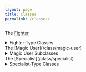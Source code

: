 ```yaml
---
layout: page
title: Classes
permalink: /classes/
---
```


The [Fighter](/class/fighter)
<details markdown="1">
  <summary>Fighter-Type Classes</summary>
  - The [Centaur/Horse](/class/fighter/centaur)
  - The [Cyclops](/class/fighter/cyclopskin)
  - The [Mutant](/class/fighter/mutant)
  - The [Ogre](/class/fighter/ogre)
  - The [Cacus/Bodybuilder](/class/fighter/cacus)
</details>
The [Magic User](/class/magic-user)
<details markdown="1">
  <summary>Magic User Subclasses</summary>
  - **Spellcasting Classes**
  - [Wizard](/class/magic-user/wizard)
  - [Cleric](/class/magic-user/cleric)
  - [Diabolist](/class/magic-user/diabolist)
  - [Necromancer](/class/magic-user/necromancer)
  - **Monster Classes**
  - The [Elf](/class/magic-user/elf)
  - The [Tiefling](/class/magic-user/tiefling)
</details>
The [Specialist](/class/specialist)
<details markdown="1">
  <summary>Specialist-Type Classes</summary>
  - The [Dwarf](/class/specialist/dwarf)
  - The [Goblins](/class/specialist/many-goblins)
  - The [Pigfolk](/class/specialist/pigfolk)
  - The [Three-Armed Giant Baby](/class/specialist/athach)
</details>
